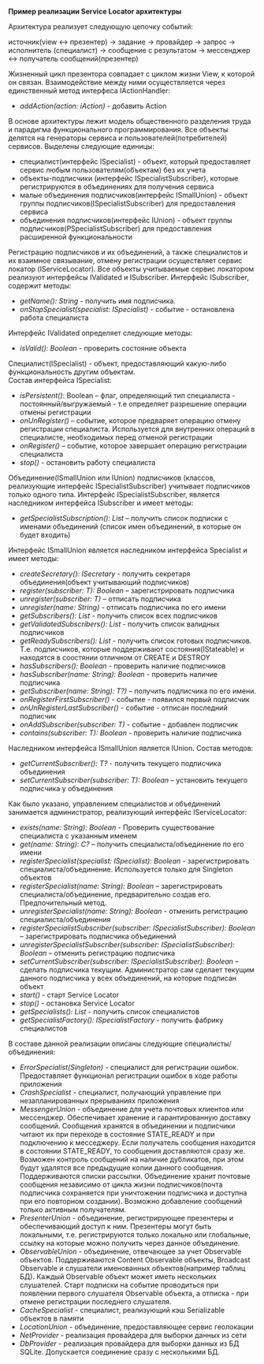 **Пример реализации Service Locator архитектуры**

Архитектура реализует следующую цепочку событий:

источник(view <-> презентер) -> задание -> провайдер -> запрос -> исполнитель (специалист) -> сообщение с результатом -> мессенджер <-> получатель сообщений(презентер)

Жизненный цикл презентора совпадает с циклом жизни View, к которой он связан. Взаимодействие 
между ними осуществляется через единственный метод интерфеса IActionHandler:

- *addAction(action: iAction)* - добавить Action 

В основе архитектуры лежит модель общественного разделения труда и парадигма функционального программирования. Все объекты делятся на генераторы сервиса и пользователей(потребителей) сервисов. Выделены следующие единицы:
- специалист(интерфейс ISpecialist) - объект, который предоставляет сервис любым пользователям(объектам) без их учета
- объекты-подписчики (интерфейс ISpecialistSubscriber), которые регистрируются в объединениях для получения сервиса
- малые объединения подписчиков(интерфейс ISmallUnion) - объект группы подписчиков(ISpecialistSubscriber) для предоставления сервиса
- объединения подписчиков(интерфейс IUnion) - объект группы подписчиков(PSpecialistSubscriber) для предоставления расширенной функциональности

Регистрацию подписчиков и их объединений, а также специалистов и их взаимное связывание, отмену регистрации осуществляет сервис локатор (IServiceLocator).
Все объекты учитываемые сервис локатором реализуют интерфейсы IValidated и ISubscriber. Интерфейс ISubscriber, содержит методы:

- *getName(): String* - получить имя подписчика.
- *onStopSpecialist(specialist: ISpecialist)* - событие - остановлена работа специалиста

Интерфейс IValidated определяет следующие методы:

- *isValid(): Boolean* - проверить состояние объекта

Специалист(ISpecialist) - объект, предоставляющий какую-либо функциональность другим объектам.  
Состав интерфейса ISpecialist:
- *isPersistent()*: Boolean – флаг, определяющий тип специалиста - постоянный/выгружаемый - т.е определяет разрешение операции отмены регистрации
- *onUnRegister()* – событие, которое предваряет операцию отмену регистрации 
	специалиста. Используется для внутренних операций в специалисте, необходимых перед отменой 
	регистрации
- *onRegister()* – событие, которое завершает операцию регистрации специалиста
- *stop()* - остановить работу специалиста

Объединение(ISmallUnion или IUnion) подписчиков (классов, реализующие интерфейс ISpecialistSubscriber) учитывает подписчиков только одного типа. Интерфейс ISpecialistSubscriber, является наследником интерфейса ISubscriber и имеет методы:
- *getSpecialistSubscription(): List<String>* – получить список подписки с именами объединений (список имен объединений, в которые он будет входить)

Интерфейс ISmallUnion является наследником интерфейса Specialist и имеет методы:
- *createSecretary(): ISecretary<T>* - получить секретаря объединения(объект учитывающий подписчиков)
- *register(subscriber: T): Boolean* – зарегистрировать подписчика
- *unregister(subscriber: T)* – отписать подписчика
- *unregister(name: String)* - отписать подписчика по его имени
- *getSubscribers(): List<T>* - получить список всех подписчиков
- *getValidatedSubscribers(): List<T>* - получить список валидных подписчиков
- *getReadySubscribers(): List<T>* - получить список готовых подписчиков. Т.е. подписчиков, которые поддерживают состояния(IStateable) и находятся в соостянии отличном от CREATE и DESTROY
- *hasSubscribers(): Boolean* - проверить наличие подписчиков
- *hasSubscriber(name: String): Boolean* - проверить наличие подписчика
- *getSubscriber(name: String): T?)* – получить подписчика по его имени.
- *onRegisterFirstSubscriber()* - событие - появился первый подписчик
- *onUnRegisterLastSubscriber()* - событие - отписан последний подписчик
- *onAddSubscriber(subscriber: T)* - событие - добавлен подписчик
- *contains(subscriber: T): Boolean* - проверить наличие подписчика

Наследником интерфейса ISmallUnion является IUnion. Состав методов:
- *getCurrentSubscriber(): T?* - получить текущего подписчика объединения 
- *setCurrentSubscriber(subscriber: T): Boolean* – установить текущего подписчика у объединения

Как было указано, управлением специалистов и объединений занимается администратор, 
реализующий интерфейс IServiceLocator:
- *exists(name: String): Boolean* - Проверить существование специалиста с указанным именем
- *<C : ISpecialist> get(name: String): C?* – получить специалиста/объединение по его имени
- *registerSpecialist(specialist: ISpecialist): Boolean* - зарегистрировать специалиста/объединение. Используется только 
	для Singleton объектов
- *registerSpecialist(name: String): Boolean* – зарегистрировать специалиста/объединение, предварительно создав 
	его. Предпочительный метод.
- *unregisterSpecialist(name: String): Boolean* - отменить регистрацию специалиста/объединения
- *registerSpecialistSubscriber(subscriber: ISpecialistSubscriber): Boolean* – зарегистрировать подписчика объединений
- *unregisterSpecialistSubscriber(subscriber: ISpecialistSubscriber): Boolean* – отменить регистрацию подписчика
- *setCurrentSubscriber(subscriber: ISpecialistSubscriber): Boolean* – сделать подписчика текущим. Администратор сам 
	сделает текущим данного подписчика у всех объединений, на которые подписан объект
- *start()* - старт Service Locator
- *stop()* - остановка Service Locator
- *getSpecialists(): List<ISpecialist>* - получить список специалистов
- *getSpecialistFactory(): ISpecialistFactory* - получить фабрику специалистов

В составе данной реализации описаны следующие специалисты/объединения:
- *ErrorSpecialist(Singleton)* - специалист для регистрации ошибок. Предоставляет функционал регистрации ошибок в ходе работы приложения
- *CrashSpecialist* - специалист, получающий управление при незапланированных прерываниях приложения
- *MessengerUnion* - объединение для учета почтовых клиентов или мессенджер. Обеспечивает хранение и гарантированную доставку сообщений. Сообщения хранятся в объединении и подписчики читают их при переходе в состояние STATE_READY и при подключению к месседжеру. Если получатель сообщения находится в состоянии STATE_READY, то сообщения доставляются сразу же. Возможен контроль сообщений на наличие дубликатов, при этом будут удалятся все предыдущие копии данного сообщения. Поддерживаются списки рассылки. Объединение хранит почтовые сообщения независимо от цикла жизни подписчиков(почта подписчика сохраняется при уничтожении подписчика и доступна при его повторном создании). Возможно добавление сообщений только активным получателям.
- *PresenterUnion* - объединение, регистрирующее презентеры и обеспечивающий доступ к ним. Презентеры могут быть локальными,   т.е. регистрируются только локально или глобальные, ссылку на которые можно получить через данное объединение. 
- *ObservableUnion* - объединение, отвечающее за учет Observable объектов. Поддерживаются Content Observable объекты, Broadcast Observable и слушатели именованных объектов(например таблиц БД). Каждый Observable объект может иметь нескольких слушателей. Старт подписки на событие проводиться при появлении первого слушателя Observable объекта, а отписка - при отмене регистрации последнего слушателя. 
- *CacheSpecialist* - специалист, реализующий кэш Serializable объектов в памяти
- *LocationUnion* - объединение, предоставляющее сервис геолокации
- *NetProvider* - реализация провайдера для выборки данных из сети
- *DbProvider* - реализация провайдера для выборки данных из БД SQLite. Допускается соединение сразу с несколькими БД.

